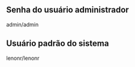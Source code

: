 Senha do usuário administrador
-----------------------------
admin/admin


Usuário padrão do sistema
-----------------------------
lenonr/lenonr